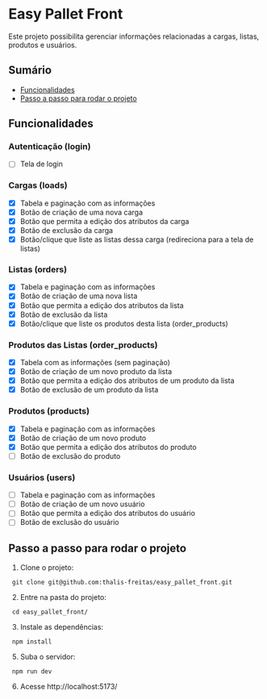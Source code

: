 # Easy Pallet Front

Este projeto possibilita gerenciar informações relacionadas a cargas, listas, produtos e usuários.

## Sumário
  * [Funcionalidades](#funcionalidades)
  * [Passo a passo para rodar o projeto](#passo-a-passo-para-rodar-o-projeto)

## Funcionalidades

### Autenticação (login)
- [ ] Tela de login

### Cargas (loads)
- [x] Tabela e paginação com as informações
- [x] Botão de criação de uma nova carga
- [x] Botão que permita a edição dos atributos da carga
- [x] Botão de exclusão da carga
- [x] Botão/clique que liste as listas dessa carga (redireciona para a tela de listas)

### Listas (orders)
- [x] Tabela e paginação com as informações
- [x] Botão de criação de uma nova lista
- [x] Botão que permita a edição dos atributos da lista
- [x] Botão de exclusão da lista
- [x] Botão/clique que liste os produtos desta lista (order_products)

### Produtos das Listas (order_products)
- [x] Tabela com as informações (sem paginação)
- [x] Botão de criação de um novo produto da lista
- [x] Botão que permita a edição dos atributos de um produto da lista
- [x] Botão de exclusão de um produto da lista

### Produtos (products)
- [x] Tabela e paginação com as informações
- [x] Botão de criação de um novo produto
- [x] Botão que permita a edição dos atributos do produto
- [ ] Botão de exclusão do produto

### Usuários (users)
- [ ] Tabela e paginação com as informações
- [ ] Botão de criação de um novo usuário
- [ ] Botão que permita a edição dos atributos do usuário
- [ ] Botão de exclusão do usuário

## Passo a passo para rodar o projeto

1. Clone o projeto:

```
 git clone git@github.com:thalis-freitas/easy_pallet_front.git
```

2. Entre na pasta do projeto:

```
 cd easy_pallet_front/
```

3. Instale as dependências:

```
 npm install
```

5. Suba o servidor:

```
 npm run dev
```

6. Acesse http://localhost:5173/
